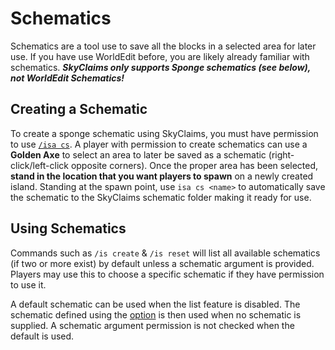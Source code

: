# Schematics
Schematics are a tool use to save all the blocks in a selected area for later use. 
If you have use WorldEdit before, you are likely already familiar with schematics.
 **_SkyClaims only supports Sponge schematics (see below), not WorldEdit Schematics!_**

## Creating a Schematic
To create a sponge schematic using SkyClaims, you must have permission to use [`/isa cs`](commands).
 A player with permission to create schematics can use a **Golden Axe** to select an area to later be saved as a schematic (right-click/left-click opposite corners).
 Once the proper area has been selected, **stand in the location that you want players to spawn** on a newly created island.
 Standing at the spawn point, use `isa cs <name>` to automatically save the schematic to the SkyClaims schematic folder making it ready for use.

## Using Schematics

Commands such as `/is create` & `/is reset` will list all available schematics (if two or more exist) by default unless a schematic argument is provided.
Players may use this to choose a specific schematic if they have permission to use it.

A default schematic can be used when the list feature is disabled.
The schematic defined using the [option](options) is then used when no schematic is supplied.
A schematic argument permission is not checked when the default is used.
